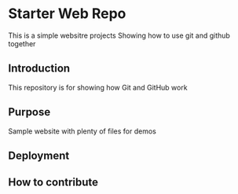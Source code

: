 # Starter Web Repo

This is a simple websitre projects
Showing how to use git and github together

## Introduction

This repository is for showing how Git and GitHub work


## Purpose

Sample website with plenty of files for demos

## Deployment

## How to contribute